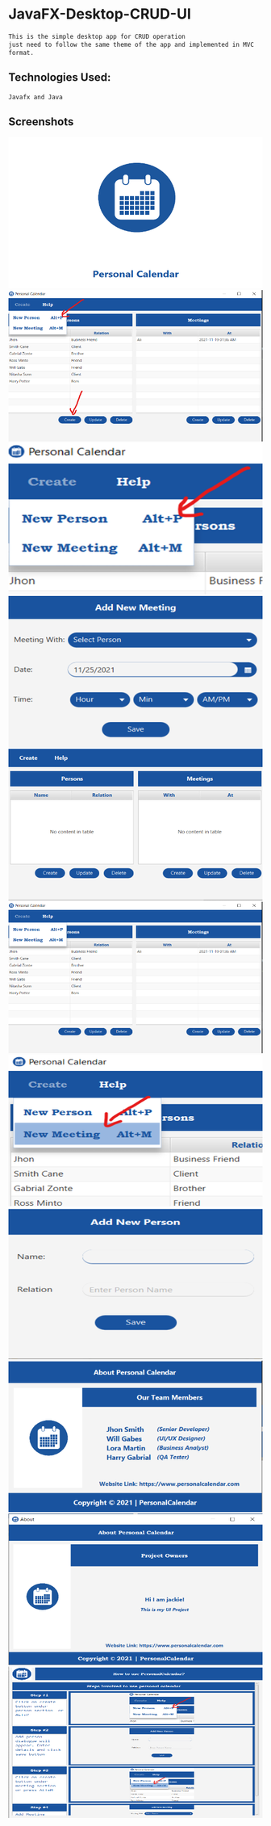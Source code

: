 # JavaFX-Desktop-CRUD-UI
	This is the simple desktop app for CRUD operation
	just need to follow the same theme of the app and implemented in MVC format.

## Technologies Used:

	Javafx and Java 
## Screenshots

<img src="/Mockup/0.png" width="550" height="300">
<img src="/Mockup/1.png" width="550" height="300">
<img src="/Mockup/2.png" width="550" height="300">
<img src="/Mockup/3.png" width="550" height="300">
<img src="/Mockup/4.png" width="550" height="300">
<img src="/Mockup/5.png" width="550" height="300">
<img src="/Mockup/6.png" width="550" height="300">
<img src="/Mockup/7.png" width="550" height="300">
<img src="/Mockup/8.png" width="550" height="300">
<img src="/Mockup/9.png" width="550" height="300">
<img src="/Mockup/10.png" width="550" height="300">
